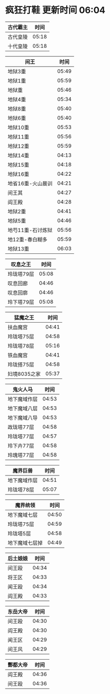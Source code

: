 # 疯狂打鞋 更新时间 06:04

| 古代霸主   | 时间    |
|--------|-------|
| 古代皇陵 | 05:18 |
| 十代皇陵 | 05:18 |

| 间王   | 时间    |
|--------|-------|
| 地狱3重 | 05:49 |
| 地狱1重 | 05:59 |
| 地狱重 | 05:46 |
| 地狱4重 | 05:34 |
| 地狱8重 | 05:40 |
| 地狱6重 | 05:40 |
| 地狱10重 | 05:53 |
| 地狱11重 | 05:56 |
| 地狱12重 | 05:59 |
| 地狱14重 | 04:13 |
| 地狱15重 | 04:18 |
| 地狱16重 | 04:22 |
| 地省16重-火山晨训 | 04:21 |
| 间王其 | 04:27 |
| 阎王殿 | 04:28 |
| 地狱2重 | 04:41 |
| 地狱5重 | 04:46 |
| 地芍11重-石讨炼狱 | 05:56 |
| 地12重-春白糊多 | 05:59 |
| 地狱13重 | 06:03 |

| 叹息之王   | 时间    |
|--------|-------|
| 玲珑塔79层 | 05:08 |
| 叹息回廊 | 04:46 |
| 叹息回廓 | 04:46 |
| 玲下塔79层 | 05:08 |

| 猛魔之王   | 时间    |
|--------|-------|
| 扶血魔宫 | 04:41 |
| 玲珑塔75层 | 04:58 |
| 玲珑塔78层 | 05:16 |
| 铁血魔宫 | 04:41 |
| 玲珑搭75层 | 04:58 |
| 妇境8035之家 | 05:37 |

| 鬼火人马   | 时间    |
|--------|-------|
| 地下魔域作层 | 04:53 |
| 地下魔域八层 | 04:53 |
| 地下魔域八导 | 04:53 |
| 政珑塔77层 | 04:58 |
| 玲珑塔77层 | 04:57 |
| 玲下卉77层 | 04:58 |
| 玲瑰塔77层 | 04:58 |

| 魔界巨兽   | 时间    |
|--------|-------|
| 地下魔域作层 | 04:51 |
| 玲珑塔78层 | 05:07 |

| 魔界统领   | 时间    |
|--------|-------|
| 地下魔域七层 | 04:50 |
| 玲珑塔75层 | 04:59 |
| 玲珑塔5层 | 04:58 |
| 地下魔域七层掉 | 04:49 |

| 后土娘娘   | 时间    |
|--------|-------|
| 间王殴 | 04:34 |
| 将王区 | 04:33 |
| 闻王殴 | 04:34 |
| 阎王殿 | 04:33 |

| 东岳大帝   | 时间    |
|--------|-------|
| 间王殴 | 04:30 |
| 阎王殿 | 04:30 |
| 闻王区 | 04:29 |
| 间王风 | 04:29 |

| 酆都大帝   | 时间    |
|--------|-------|
| 阎王殿 | 04:36 |
| 间王殴 | 04:36 |